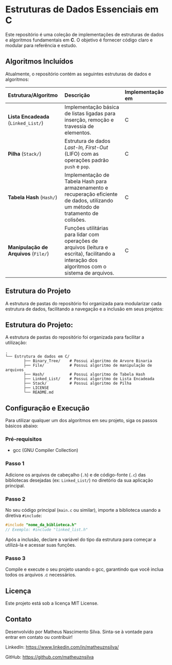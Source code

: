 # Estruturas de Dados Essenciais em C

Este repositório é uma coleção de implementações de estruturas de dados e algoritmos fundamentais em **C**. O objetivo é fornecer código claro e modular para referência e estudo.

## Algoritmos Incluídos

Atualmente, o repositório contém as seguintes estruturas de dados e algoritmos:

| Estrutura/Algoritmo | Descrição | Implementação em |
| :--- | :--- | :--- |
| **Lista Encadeada** (`Linked_List/`) | Implementação básica de listas ligadas para inserção, remoção e travessia de elementos. | C |
| **Pilha** (`Stack/`) | Estrutura de dados *Last-In, First-Out* (LIFO) com as operações padrão `push` e `pop`. | C |
| **Tabela Hash** (`Hash/`) | Implementação de Tabela Hash para armazenamento e recuperação eficiente de dados, utilizando um método de tratamento de colisões. | C |
| **Manipulação de Arquivos** (`File/`) | Funções utilitárias para lidar com operações de arquivos (leitura e escrita), facilitando a interação dos algoritmos com o sistema de arquivos. | C |

## Estrutura do Projeto

A estrutura de pastas do repositório foi organizada para modularizar cada estrutura de dados, facilitando a navegação e a inclusão em seus projetos:

## Estrutura do Projeto:

A estrutura de pastas do repositório foi organizada para facilitar a utilização:
```
.
└── Estrutura de dados em C/
        ├── Binary_Tree/    # Possui algoritmo de Arvore Binaria
        ├── File/           # Possui algoritmo de manipulação de arquivos
        ├── Hash/           # Possui algoritmo de Tabela Hash
        ├── Linked_List/    # Possui algoritmo de Lista Encadeada
        ├── Stack/          # Possui algoritmo de Pilha
        ├── LICENSE
        └── README.md

```
## Configuração e Execução

Para utilizar qualquer um dos algoritmos em seu projeto, siga os passos básicos abaixo:

### Pré-requisitos
* gcc (GNU Compiler Collection)

### Passo 1
Adicione os arquivos de cabeçalho (`.h`) e de código-fonte (`.c`) das bibliotecas desejadas (ex: `Linked_List/`) no diretório da sua aplicação principal.

### Passo 2
No seu código principal (`main.c` ou similar), importe a biblioteca usando a diretiva `#include`:
```c
#include "nome_da_biblioteca.h" 
// Exemplo: #include "linked_list.h"
```
Após a inclusão, declare a variável do tipo da estrutura para começar a utilizá-la e acessar suas funções.

### Passo 3
Compile e execute o seu projeto usando o gcc, garantindo que você inclua todos os arquivos .c necessários.

## Licença
Este projeto está sob a licença MIT License.

## Contato
Desenvolvido por Matheus Nascimento Silva. Sinta-se à vontade para entrar em contato ou contribuir!

LinkedIn: https://www.linkedin.com/in/matheuznsilva/

GitHub: https://github.com/matheuznsilva